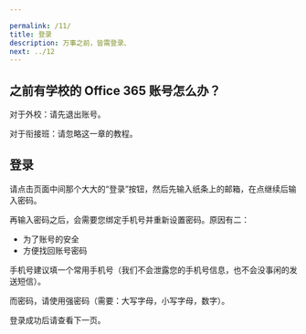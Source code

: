 ```yaml
---

permalink: /11/
title: 登录
description: 万事之前，皆需登录、
next: ../12
---
```


## 之前有学校的 Office 365 账号怎么办？

对于外校：请先退出账号。

对于衔接班：请忽略这一章的教程。

## 登录

请点击页面中间那个大大的“登录”按钮，然后先输入纸条上的邮箱，在点继续后输入密码。

再输入密码之后，会需要您绑定手机号并重新设置密码。原因有二：

- 为了账号的安全
- 方便找回账号密码

手机号建议填一个常用手机号（我们不会泄露您的手机号信息，也不会没事闲的发送短信）。

而密码，请使用强密码（需要：大写字母，小写字母，数字）。

登录成功后请查看下一页。
